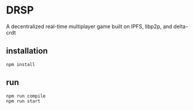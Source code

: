 # DRSP
A decentralized real-time multiplayer game built on IPFS, libp2p, and delta-crdt

## installation

`npm install`

## run

```bash
npm run compile
npm run start
```